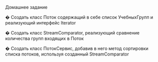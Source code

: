 Домашнее задание

� Создать класс Поток содержащий в себе список УчебныхГрупп и
реализующий интерфейс Iterator

� Создать класс StreamComparator, реализующий сравнение количества групп
входящих в Поток

� Создать класс ПотокСервис, добавив в него метод сортировки списка
потоков, используя созданный StreamComparator